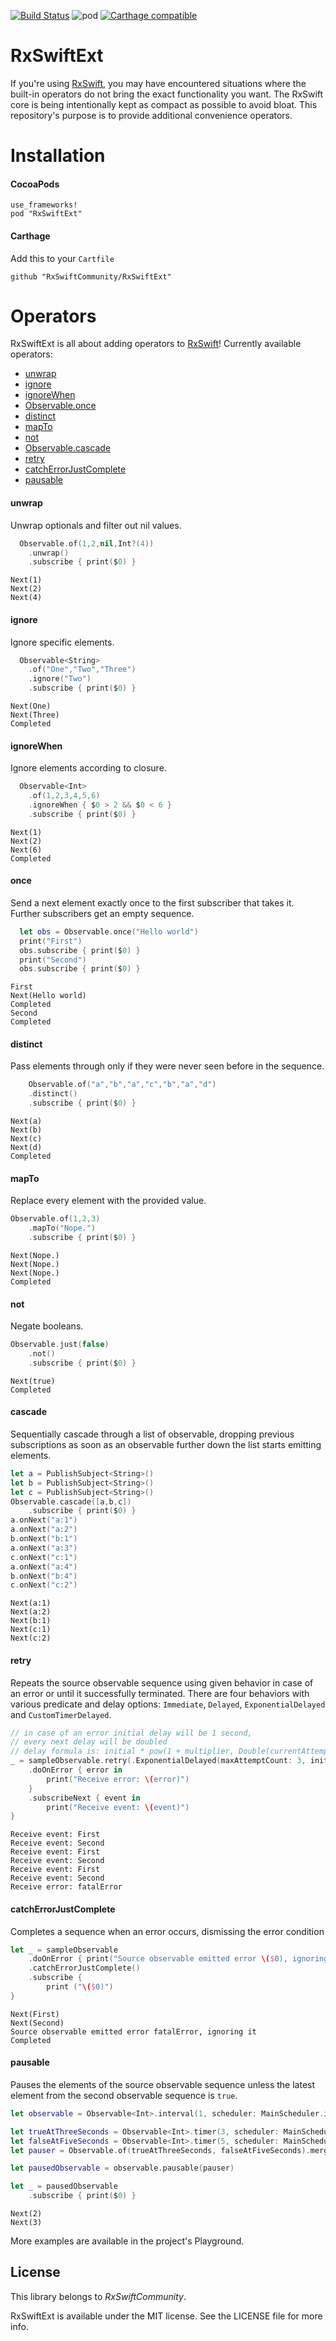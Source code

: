 [![Build Status](https://travis-ci.org/RxSwiftCommunity/RxSwiftExt.svg?branch=master)](https://travis-ci.org/RxSwiftCommunity/RxSwiftExt) ![pod](https://img.shields.io/cocoapods/v/RxSwiftExt.svg) [![Carthage compatible](https://img.shields.io/badge/Carthage-compatible-4BC51D.svg?style=flat)](https://github.com/Carthage/Carthage)

RxSwiftExt
===========

If you're using [RxSwift](https://github.com/ReactiveX/RxSwift), you may have encountered situations where the built-in operators do not bring the exact functionality you want. The RxSwift core is being intentionally kept as compact as possible to avoid bloat. This repository's purpose is to provide additional convenience operators.

Installation
===========

#### CocoaPods

```
use_frameworks!
pod "RxSwiftExt"
```

#### Carthage

Add this to your `Cartfile`

```
github "RxSwiftCommunity/RxSwiftExt"
```


Operators
===========

RxSwiftExt is all about adding operators to [RxSwift](https://github.com/ReactiveX/RxSwift)! Currently available operators:

* [unwrap](#unwrap)
* [ignore](#ignore)
* [ignoreWhen](#ignorewhen)
* [Observable.once](#once)
* [distinct](#distinct)
* [mapTo](#mapto)
* [not](#not)
* [Observable.cascade](#cascade)
* [retry](#retry)
* [catchErrorJustComplete](#catcherrorjustcomplete)
* [pausable](#pausable)

#### unwrap

Unwrap optionals and filter out nil values.

```swift
  Observable.of(1,2,nil,Int?(4))
    .unwrap()
    .subscribe { print($0) }
```
```
Next(1)
Next(2)
Next(4)
```

#### ignore

Ignore specific elements.

```swift
  Observable<String>
    .of("One","Two","Three")
    .ignore("Two")
    .subscribe { print($0) }
```
```
Next(One)
Next(Three)
Completed  
```

#### ignoreWhen

Ignore elements according to closure.

```swift
  Observable<Int>
    .of(1,2,3,4,5,6)
    .ignoreWhen { $0 > 2 && $0 < 6 }
    .subscribe { print($0) }
```
```
Next(1)
Next(2)
Next(6)
Completed
```

#### once

Send a next element exactly once to the first subscriber that takes it. Further subscribers get an empty sequence.

```swift
  let obs = Observable.once("Hello world")
  print("First")
  obs.subscribe { print($0) }
  print("Second")
  obs.subscribe { print($0) }
```
```
First
Next(Hello world)
Completed
Second
Completed
```

#### distinct

Pass elements through only if they were never seen before in the sequence.

```swift
    Observable.of("a","b","a","c","b","a","d")
    .distinct()
    .subscribe { print($0) }
```
```
Next(a)
Next(b)
Next(c)
Next(d)
Completed
```

#### mapTo

Replace every element with the provided value.

```swift
Observable.of(1,2,3)
    .mapTo("Nope.")
    .subscribe { print($0) }
```
```
Next(Nope.)
Next(Nope.)
Next(Nope.)
Completed
```

#### not

Negate booleans.

```swift
Observable.just(false)
    .not()
    .subscribe { print($0) }
```
```
Next(true)
Completed
```

#### cascade

Sequentially cascade through a list of observable, dropping previous subscriptions as soon as an observable further down the list starts emitting elements.

```swift
let a = PublishSubject<String>()
let b = PublishSubject<String>()
let c = PublishSubject<String>()
Observable.cascade([a,b,c])
    .subscribe { print($0) }
a.onNext("a:1")
a.onNext("a:2")
b.onNext("b:1")
a.onNext("a:3")
c.onNext("c:1")
a.onNext("a:4")
b.onNext("b:4")
c.onNext("c:2")
```

```
Next(a:1)
Next(a:2)
Next(b:1)
Next(c:1)
Next(c:2)
```

#### retry

Repeats the source observable sequence using given behavior in case of an error or until it successfully terminated. 
There are four behaviors with various predicate and delay options: `Immediate`, `Delayed`, `ExponentialDelayed` and 
`CustomTimerDelayed`.

```swift
// in case of an error initial delay will be 1 second,
// every next delay will be doubled
// delay formula is: initial * pow(1 + multiplier, Double(currentAttempt - 1)), so multiplier 1.0 means, delay will doubled
_ = sampleObservable.retry(.ExponentialDelayed(maxAttemptCount: 3, initial: 1.0, multiplier: 1.0), scheduler: delayScheduler)
	.doOnError { error in
		print("Receive error: \(error)")
	}
	.subscribeNext { event in
		print("Receive event: \(event)")
}
```

```
Receive event: First
Receive event: Second
Receive event: First
Receive event: Second
Receive event: First
Receive event: Second
Receive error: fatalError
```

#### catchErrorJustComplete

Completes a sequence when an error occurs, dismissing the error condition

```swift
let _ = sampleObservable
    .doOnError { print("Source observable emitted error \($0), ignoring it") }
    .catchErrorJustComplete()
    .subscribe {
        print ("\($0)")
}
```

```
Next(First)
Next(Second)
Source observable emitted error fatalError, ignoring it
Completed
```

#### pausable

Pauses the elements of the source observable sequence unless the latest element from the second observable sequence is `true`.

```swift
let observable = Observable<Int>.interval(1, scheduler: MainScheduler.instance)

let trueAtThreeSeconds = Observable<Int>.timer(3, scheduler: MainScheduler.instance).map { _ in true }
let falseAtFiveSeconds = Observable<Int>.timer(5, scheduler: MainScheduler.instance).map { _ in false }
let pauser = Observable.of(trueAtThreeSeconds, falseAtFiveSeconds).merge()

let pausedObservable = observable.pausable(pauser)

let _ = pausedObservable
    .subscribe { print($0) }
```

```
Next(2)
Next(3)
```

More examples are available in the project's Playground.

## License

This library belongs to _RxSwiftCommunity_.

RxSwiftExt is available under the MIT license. See the LICENSE file for more info.
